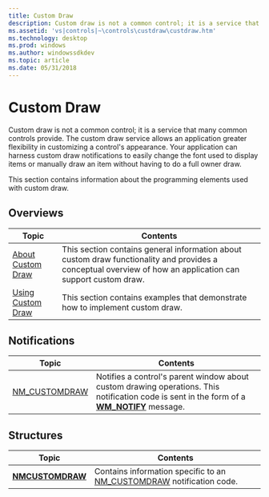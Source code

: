 ```yaml
---
title: Custom Draw
description: Custom draw is not a common control; it is a service that many common controls provide.
ms.assetid: 'vs|controls|~\controls\custdraw\custdraw.htm'
ms.technology: desktop
ms.prod: windows
ms.author: windowssdkdev
ms.topic: article
ms.date: 05/31/2018
---
```


# Custom Draw

Custom draw is not a common control; it is a service that many common controls provide. The custom draw service allows an application greater flexibility in customizing a control's appearance. Your application can harness custom draw notifications to easily change the font used to display items or manually draw an item without having to do a full owner draw.

This section contains information about the programming elements used with custom draw.

## Overviews



| Topic                                      | Contents                                                                                                                                                               |
|--------------------------------------------|------------------------------------------------------------------------------------------------------------------------------------------------------------------------|
| [About Custom Draw](about-custom-draw.md) | This section contains general information about custom draw functionality and provides a conceptual overview of how an application can support custom draw.<br/> |
| [Using Custom Draw](using-custom-draw.md) | This section contains examples that demonstrate how to implement custom draw. <br/>                                                                              |



 

## Notifications



| Topic                               | Contents                                                                                                                                                                 |
|-------------------------------------|--------------------------------------------------------------------------------------------------------------------------------------------------------------------------|
| [NM\_CUSTOMDRAW](nm-customdraw.md) | Notifies a control's parent window about custom drawing operations. This notification code is sent in the form of a [**WM\_NOTIFY**](wm-notify.md) message. <br/> |



 

## Structures



| Topic                                | Contents                                                                                              |
|--------------------------------------|-------------------------------------------------------------------------------------------------------|
| [**NMCUSTOMDRAW**](/windows/desktop/api/Commctrl/ns-commctrl-tagnmcustomdrawinfo) | Contains information specific to an [NM\_CUSTOMDRAW](nm-customdraw.md) notification code.<br/> |



 

 

 





